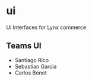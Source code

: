 # ui

Ui Interfaces for Lynx commerce

## Teams UI

- Santiago Rico
- Sebastian Garcia
- Carlos Bonet
